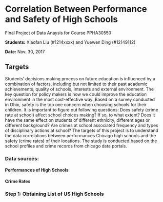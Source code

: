 # Correlation Between Performance and Safety of High Schools
Final Project of Data Anaysis for Course PPHA30550

**Students:** Xiaofan Liu (#1214xxxx) and Yuewen Ding (#12149112)

**Date:** Nov. 30, 2017

## Targets

Students’ decisions making process on future education is influenced by a combination of factors, including but not limited to their past academic achievements, quality of schools, interests and external environment. The key question for policy makers is how we could improve the education environment in the most cost-effective way. Based on a survey conducted in Ohio, safety is the top one concern when choosing schools for their children. It is important to figure out following questions: Does safety (crime rate at school) affect school choices making? If so, to what extent? Does it have the same effect on students of different ethnicity, different ages or different background? Are crimes at school associated frequency and types of disciplinary actions at school? The targets of this project is to understand the data correlations between performances Chicago high schools and the safety (crime rates) of their locations. The study is conducted based on the school profiles and crime records from chicago data portals.

### Data sources:

#### Performances of High Schools



#### Crime Rates



### Step 1: Obtaining List of US High Schools

